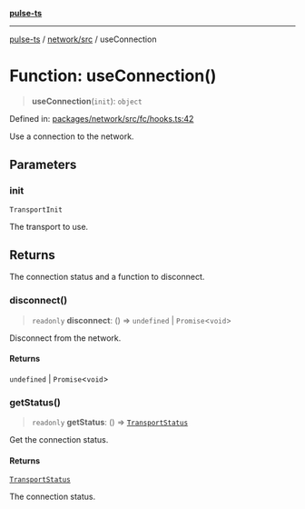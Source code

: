 [**pulse-ts**](../../../README.md)

***

[pulse-ts](../../../README.md) / [network/src](../README.md) / useConnection

# Function: useConnection()

> **useConnection**(`init`): `object`

Defined in: [packages/network/src/fc/hooks.ts:42](https://github.com/jlehett/pulse-ts/blob/a2a18767041a6b69ca4c5f6131d2de266097750e/packages/network/src/fc/hooks.ts#L42)

Use a connection to the network.

## Parameters

### init

`TransportInit`

The transport to use.

## Returns

The connection status and a function to disconnect.

### disconnect()

> `readonly` **disconnect**: () => `undefined` \| `Promise`\<`void`\>

Disconnect from the network.

#### Returns

`undefined` \| `Promise`\<`void`\>

### getStatus()

> `readonly` **getStatus**: () => [`TransportStatus`](../type-aliases/TransportStatus.md)

Get the connection status.

#### Returns

[`TransportStatus`](../type-aliases/TransportStatus.md)

The connection status.
